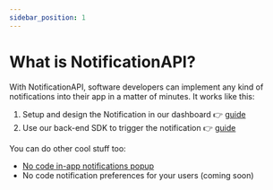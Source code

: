 ```yaml
---
sidebar_position: 1
---
```


# What is NotificationAPI?

With NotificationAPI, software developers can implement any kind of notifications into their app in a matter of minutes. It works like this:

1. Setup and design the Notification in our dashboard 👉 [guide](quick-start/setup-the-notification)
2. Use our back-end SDK to trigger the notification 👉 [guide](quick-start/send-the-notification)

You can do other cool stuff too:

- [No code in-app notifications popup](guides/display-inapp-notifications)
- No code notification preferences for your users (coming soon)
